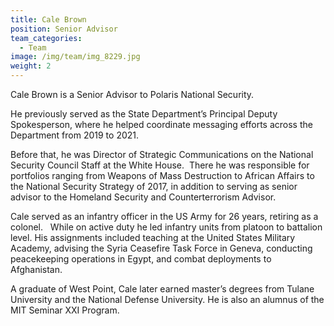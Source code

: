 ```yaml
---
title: Cale Brown
position: Senior Advisor
team_categories:
  - Team
image: /img/team/img_8229.jpg
weight: 2
---
```

Cale Brown is a Senior Advisor to Polaris National Security.  

He previously served as the State Department’s Principal Deputy Spokesperson, where he helped coordinate messaging efforts across the Department from 2019 to 2021. 

Before that, he was Director of Strategic Communications on the National Security Council Staff at the White House.  There he was responsible for portfolios ranging from Weapons of Mass Destruction to African Affairs to the National Security Strategy of 2017, in addition to serving as senior advisor to the Homeland Security and Counterterrorism Advisor.

Cale served as an infantry officer in the US Army for 26 years, retiring as a colonel.   While on active duty he led infantry units from platoon to battalion level. His assignments included teaching at the United States Military Academy, advising the Syria Ceasefire Task Force in Geneva, conducting peacekeeping operations in Egypt, and combat deployments to Afghanistan. 

A graduate of West Point, Cale later earned master’s degrees from Tulane University and the National Defense University. He is also an alumnus of the MIT Seminar XXI Program.